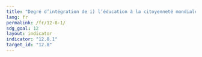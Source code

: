 ```yaml
---
title: "Degré d’intégration de i) l’éducation à la citoyenneté mondiale et ii) l’éducation au développement durable (y compris l’éducation aux changements climatiques) dans a) les politiques nationales d’éducation, b) les programmes d’enseignement, c) la formation des enseignants et d) l’évaluation des étudiants"
lang: fr
permalink: /fr/12-8-1/
sdg_goal: 12
layout: indicator
indicator: "12.8.1"
target_id: "12.8"
---
```


